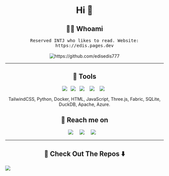 <h1 align="center"> Hi 👋 </h1>


<h2 align="center"> 🐱‍💻 Whoami</h2>
<p align="center">
  <samp>Reserved INTJ who likes to read. Website: https://edis.pages.dev
  </samp>
  <br> <br>
  <img src="https://komarev.com/ghpvc/?username=edisedis777" alt="https://github.com/edisedis777" />
</p>

<hr>

<h2 align="center"> 🔬 Tools</h2>
<p align="center">
  <img src="https://img.shields.io/badge/Python-3776AB?logo=python&logoColor=fff" />&nbsp;&nbsp;
  <img src="https://img.shields.io/badge/Microsoft%20Azure-Cloud%20Computing-0078D4?logo=microsoft-azure&logoColor=white" />&nbsp;&nbsp;
  <img src="https://img.shields.io/badge/HTML-%23E34F26.svg?logo=html5&logoColor=white" />&nbsp;&nbsp;&nbsp;
  <img src="https://img.shields.io/badge/CSS-1572B6?logo=css3&logoColor=fff)" />&nbsp;&nbsp;&nbsp;
  <img src="https://img.shields.io/badge/JavaScript-F7DF1E?logo=javascript&logoColor=000" />&nbsp;&nbsp;
</p>
<p align="center">TailwindCSS, Python, Docker, HTML, JavaScript, Three.js, Fabric, SQLite, DuckDB, Apache, Azure.</p>


<h2  align="center">📨 Reach me on</h2>
<p align="center">
  <a target="_blank"href="https://www.linkedin.com/in/edisedis777/"><img src="https://img.shields.io/badge/linkedin-%230077B5.svg?&style=for-the-badge&logo=linkedin&logoColor=white" /></a>&nbsp;&nbsp;&nbsp;&nbsp;
  <a target="_blank"href="https://twitter.com/edisedis777"><img src="https://img.shields.io/badge/twitter-%231DA1F2.svg?&style=for-the-badge&logo=twitter&logoColor=white" /></a>&nbsp;&nbsp;&nbsp;&nbsp;
  <a target="_blsnk"href="https://ed.pages.dev/"><img src="https://img.shields.io/badge/Cloudflare-F38020?logo=Cloudflare&logoColor=white" /></a>&nbsp;&nbsp;&nbsp;&nbsp;
</p>

<hr>

<h2  align="center">🔭 Check Out The Repos ⬇️ </h2>

![](https://hit.yhype.me/github/profile?account_id=61211582)
